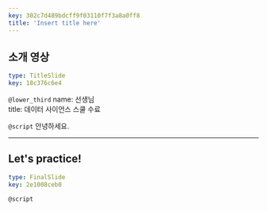```yaml
---
key: 302c7d489bdcff9f03110f7f3a8a0ff8
title: 'Insert title here'
---
```


## 소개 영상

```yaml
type: TitleSlide
key: 18c376c6e4
```

`@lower_third`
name: 선생님	
title: 데이터 사이언스 스쿨 수료

`@script`
안녕하세요.

---

## Let's practice!

```yaml
type: FinalSlide
key: 2e1008ceb0
```

`@script`
